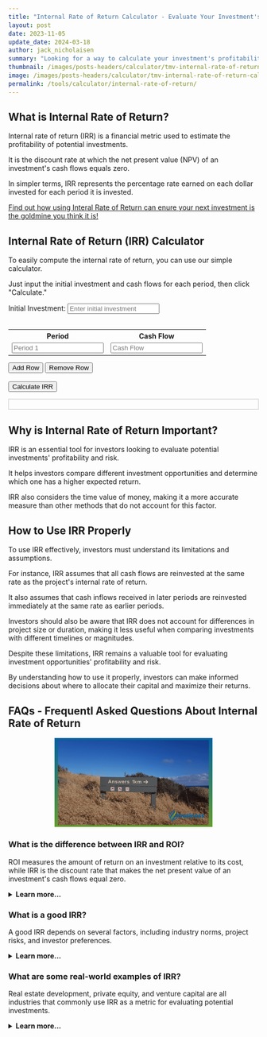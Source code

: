 ```yaml
---
title: "Internal Rate of Return Calculator - Evaluate Your Investment's Profitability"
layout: post
date: 2023-11-05
update_date: 2024-03-18
author: jack_nicholaisen
summary: "Looking for a way to calculate your investment's profitability? Our Internal Rate of Return Calculator is just what you need!" 
thumbnail: /images/posts-headers/calculator/tmv-internal-rate-of-return-calculator-header.png
image: /images/posts-headers/calculator/tmv-internal-rate-of-return-calculator-header.png
permalink: /tools/calculator/internal-rate-of-return/
---
```


## What is Internal Rate of Return?

Internal rate of return (IRR) is a financial metric used to estimate the profitability of potential investments.

It is the discount rate at which the net present value (NPV) of an investment's cash flows equals zero. 

In simpler terms, IRR represents the percentage rate earned on each dollar invested for each period it is invested.

<a href="/time-value-of-money/internal-rate-of-return/" target="_blank">Find out how using Interal Rate of Return can enure your next investment is the goldmine you think it is!</a>

## Internal Rate of Return (IRR) Calculator

To easily compute the internal rate of return, you can use our simple calculator. 

Just input the initial investment and cash flows for each period, then click "Calculate."

<style>
    #results {
      text-align: center;
      border: 1px solid #ccc;
      padding: 10px;
    }
</style>

<label for="initialInvestment">Initial Investment:</label>
    <input type="number" id="initialInvestment" placeholder="Enter initial investment"><br><br>
    <table id="cashFlowTable">
      <tr>
        <th>Period</th>
        <th>Cash Flow</th>
      </tr>
      <tr>
        <td><input type="number" class="period" placeholder="Period 1"></td>
        <td><input type="number" class="cashFlow" placeholder="Cash Flow"></td>
      </tr>
    </table>
<button onclick="addRow()">Add Row</button>
<button onclick="removeRow()">Remove Row</button><br><br>
<button onclick="calculateIRR()">Calculate IRR</button>

<div id="results"></div>

<script>
    function addRow() {
      const table = document.getElementById('cashFlowTable');
      const rowCount = table.rows.length;
      const row = table.insertRow(rowCount);
      const periodCell = row.insertCell(0);
      const cashFlowCell = row.insertCell(1);

      periodCell.innerHTML = `<input type="number" class="period" placeholder="Period ${rowCount}">`;
      cashFlowCell.innerHTML = '<input type="number" class="cashFlow" placeholder="Cash Flow">';
    }

    function removeRow() {
      const table = document.getElementById('cashFlowTable');
      const rowCount = table.rows.length;
      if (rowCount > 2) {
        table.deleteRow(rowCount - 1);
      }
    }

    function calculateIRR() {
      const initialInvestment = parseFloat(document.getElementById('initialInvestment').value);
      const cashFlows = [];
      const periods = document.getElementsByClassName('period');
      const cashFlowInputs = document.getElementsByClassName('cashFlow');

      for (let i = 0; i < cashFlowInputs.length; i++) {
        const period = parseInt(periods[i].value);
        const cashFlow = parseFloat(cashFlowInputs[i].value);
        cashFlows.push({ period, cashFlow });
      }

      const cashFlowsValues = cashFlows.map(cashFlow => cashFlow.cashFlow);
      cashFlowsValues.unshift(-initialInvestment);

      const irr = Math.round(100 * IRR(cashFlowsValues)) + '%';
      
      const resultsDiv = document.getElementById('results');
      resultsDiv.innerHTML = `<h3>Internal Rate of Return (IRR): ${irr}</h3>`;
    }

    // IRR calculation function using Newton's method
    function IRR(cashFlows) {
      const tolerance = 0.00001;
      const maxIterations = 1000;

      let guess = 0.1;
      let iteration = 0;

      do {
        iteration++;
        const nextValue = NPV(cashFlows, guess);
        const derivative = derivativeNPV(cashFlows, guess);
        guess = guess - (nextValue / derivative);

        if (Math.abs(nextValue) < tolerance) {
          return guess;
        }
      } while (iteration < maxIterations);

      return NaN;
    }

    function NPV(cashFlows, rate) {
      let npv = 0;
      for (let t = 0; t < cashFlows.length; t++) {
        npv += cashFlows[t] / Math.pow((1 + rate), t);
      }
      return npv;
    }

    function derivativeNPV(cashFlows, rate) {
      let derivative = 0;
      for (let t = 1; t < cashFlows.length; t++) {
        derivative += -t * cashFlows[t] / Math.pow((1 + rate), t + 1);
      }
      return derivative;
    }
</script>

## Why is Internal Rate of Return Important?

IRR is an essential tool for investors looking to evaluate potential investments' profitability and risk. 

It helps investors compare different investment opportunities and determine which one has a higher expected return. 

IRR also considers the time value of money, making it a more accurate measure than other methods that do not account for this factor.

## How to Use IRR Properly

To use IRR effectively, investors must understand its limitations and assumptions. 

For instance, IRR assumes that all cash flows are reinvested at the same rate as the project's internal rate of return. 

It also assumes that cash inflows received in later periods are reinvested immediately at the same rate as earlier periods.

Investors should also be aware that IRR does not account for differences in project size or duration, making it less useful when comparing investments with different timelines or magnitudes.

Despite these limitations, IRR remains a valuable tool for evaluating investment opportunities' profitability and risk. 

By understanding how to use it properly, investors can make informed decisions about where to allocate their capital and maximize their returns.

## FAQs - Frequentl Asked Questions About Internal Rate of Return

<center>
<img alt="Questions and Answers" src="/images/content/answers.png" title="FAQ - Answers this way..." style="width: 63%; height: 63%">
</center>

<h3>What is the difference between IRR and ROI?</h3>
<p>ROI measures the amount of return on an investment relative to its cost, while IRR is the discount rate that makes the net present value of an investment's cash flows equal zero.</p>
<details>
<summary><b>Learn more...</b></summary>
<br>
<p>Return on investment (ROI) and internal rate of return (IRR) are both metrics used to evaluate the profitability of potential investments.</p>
<p>However, they differ in several key ways. ROI measures the amount of return on an investment relative to its cost, expressed as a percentage.</p>
<p>It does not consider the time value of money or take into account the duration of an investment.</p>
<p>On the other hand, IRR is a more comprehensive metric that accounts for both the magnitude and timing of an investment's cash flows.</p>
<p>It calculates the discount rate at which all future cash inflows from an investment are equal to its initial cost.</p>
<p>While ROI is a useful metric for assessing short-term profitability, IRR provides a more accurate measure of long-term value creation.</p>
</details>

<h3>What is a good IRR?</h3>
<p>A good IRR depends on several factors, including industry norms, project risks, and investor preferences.</p>
<details>
<summary><b>Learn more...</b></summary>
<br>
<p>There is no one-size-fits-all answer to what constitutes a "good" internal rate of return (IRR).</p>
<p>The ideal IRR varies depending on industry norms, project risks, and investor preferences.</p>
<p>For instance, some industries may have higher average IRRs than others due to factors like technological innovation or market volatility.</p>
<p>Additionally, projects with higher risks may require higher IRRs to justify the investment.</p>
<p>Finally, investors' preferences and risk tolerance also play a role in determining what constitutes a good IRR.</p> 
<p>While some may be comfortable with lower returns in exchange for greater certainty, others may prioritize maximizing returns even if it means taking on more risk.</p>
</details>

<h3>What are some real-world examples of IRR?</h3>
<p>Real estate development, private equity, and venture capital are all industries that commonly use IRR as a metric for evaluating potential investments.</p>
<details>
<summary><b>Learn more...</b></summary>
<br>
<p>Internal rate of return (IRR) is a widely used metric in many industries, including real estate development, private equity, and venture capital.</p>
<p>In real estate development, developers use IRR to evaluate the profitability of potential projects by comparing the expected returns to the project's costs.</p>
<p>Private equity firms use IRR to assess the attractiveness of potential investments in companies by estimating future cash flows and discounting them back to their present value.</p>
<p>Similarly, venture capitalists use IRR to evaluate early-stage companies' potential by assessing their growth prospects and estimating future cash flows.</p>
</details>

